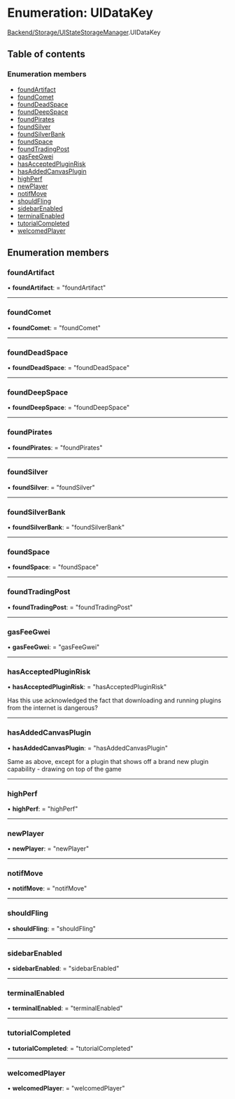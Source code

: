 # Enumeration: UIDataKey

[Backend/Storage/UIStateStorageManager](../modules/backend_storage_uistatestoragemanager.md).UIDataKey

## Table of contents

### Enumeration members

- [foundArtifact](backend_storage_uistatestoragemanager.uidatakey.md#foundartifact)
- [foundComet](backend_storage_uistatestoragemanager.uidatakey.md#foundcomet)
- [foundDeadSpace](backend_storage_uistatestoragemanager.uidatakey.md#founddeadspace)
- [foundDeepSpace](backend_storage_uistatestoragemanager.uidatakey.md#founddeepspace)
- [foundPirates](backend_storage_uistatestoragemanager.uidatakey.md#foundpirates)
- [foundSilver](backend_storage_uistatestoragemanager.uidatakey.md#foundsilver)
- [foundSilverBank](backend_storage_uistatestoragemanager.uidatakey.md#foundsilverbank)
- [foundSpace](backend_storage_uistatestoragemanager.uidatakey.md#foundspace)
- [foundTradingPost](backend_storage_uistatestoragemanager.uidatakey.md#foundtradingpost)
- [gasFeeGwei](backend_storage_uistatestoragemanager.uidatakey.md#gasfeegwei)
- [hasAcceptedPluginRisk](backend_storage_uistatestoragemanager.uidatakey.md#hasacceptedpluginrisk)
- [hasAddedCanvasPlugin](backend_storage_uistatestoragemanager.uidatakey.md#hasaddedcanvasplugin)
- [highPerf](backend_storage_uistatestoragemanager.uidatakey.md#highperf)
- [newPlayer](backend_storage_uistatestoragemanager.uidatakey.md#newplayer)
- [notifMove](backend_storage_uistatestoragemanager.uidatakey.md#notifmove)
- [shouldFling](backend_storage_uistatestoragemanager.uidatakey.md#shouldfling)
- [sidebarEnabled](backend_storage_uistatestoragemanager.uidatakey.md#sidebarenabled)
- [terminalEnabled](backend_storage_uistatestoragemanager.uidatakey.md#terminalenabled)
- [tutorialCompleted](backend_storage_uistatestoragemanager.uidatakey.md#tutorialcompleted)
- [welcomedPlayer](backend_storage_uistatestoragemanager.uidatakey.md#welcomedplayer)

## Enumeration members

### foundArtifact

• **foundArtifact**: = "foundArtifact"

---

### foundComet

• **foundComet**: = "foundComet"

---

### foundDeadSpace

• **foundDeadSpace**: = "foundDeadSpace"

---

### foundDeepSpace

• **foundDeepSpace**: = "foundDeepSpace"

---

### foundPirates

• **foundPirates**: = "foundPirates"

---

### foundSilver

• **foundSilver**: = "foundSilver"

---

### foundSilverBank

• **foundSilverBank**: = "foundSilverBank"

---

### foundSpace

• **foundSpace**: = "foundSpace"

---

### foundTradingPost

• **foundTradingPost**: = "foundTradingPost"

---

### gasFeeGwei

• **gasFeeGwei**: = "gasFeeGwei"

---

### hasAcceptedPluginRisk

• **hasAcceptedPluginRisk**: = "hasAcceptedPluginRisk"

Has this use acknowledged the fact that downloading and running
plugins from the internet is dangerous?

---

### hasAddedCanvasPlugin

• **hasAddedCanvasPlugin**: = "hasAddedCanvasPlugin"

Same as above, except for a plugin that shows off a brand new
plugin capability - drawing on top of the game

---

### highPerf

• **highPerf**: = "highPerf"

---

### newPlayer

• **newPlayer**: = "newPlayer"

---

### notifMove

• **notifMove**: = "notifMove"

---

### shouldFling

• **shouldFling**: = "shouldFling"

---

### sidebarEnabled

• **sidebarEnabled**: = "sidebarEnabled"

---

### terminalEnabled

• **terminalEnabled**: = "terminalEnabled"

---

### tutorialCompleted

• **tutorialCompleted**: = "tutorialCompleted"

---

### welcomedPlayer

• **welcomedPlayer**: = "welcomedPlayer"
